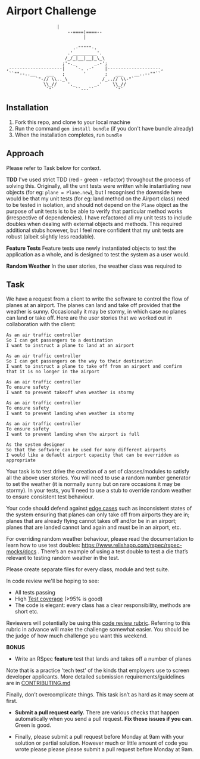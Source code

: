 Airport Challenge
=================
```
                   |
                       --====|====--
                             |  

                         .-"""""-. 
                       .'_________'. 
                      /_/_|__|__|_\_\
                     ;'-._       _.-';
,--------------------|    `-. .-'    |--------------------,
 ``""--..__    ___   ;       '       ;   ___    __..--""``
           `"-// \\.._\             /_..// \\-"`
              \\_//    '._       _.'    \\_//
               `"`        ``---``        `"`

```

Installation
-------

1. Fork this repo, and clone to your local machine
2. Run the command `gem install bundle` (if you don't have bundle already)
3. When the installation completes, run `bundle`

Approach
-------
Please refer to Task below for context.

**TDD**
I've used strict TDD (red - green - refactor) throughout the process of solving this. Originally, all the unit tests were written while instantiating new objects (for eg: `plane = Plane.new`), but I recognised the downside here would be that my unit tests (for eg: land method on the Airport class) need to be tested in isolation, and should not depend on the `Plane` object as the purpose of unit tests is to be able to verify that particular method works (irrespective of dependencies). I have refactored all my unit tests to include doubles when dealing with external objects and methods. This required additional stubs however, but I feel more confident that my unit tests are robust (albeit slightly less readable). 

**Feature Tests**
Feature tests use newly instantiated objects to test the application as a whole, and is designed to test the system as a user would.

**Random Weather**
In the user stories, the weather class was required to 

Task
-----

We have a request from a client to write the software to control the flow of planes at an airport. The planes can land and take off provided that the weather is sunny. Occasionally it may be stormy, in which case no planes can land or take off.  Here are the user stories that we worked out in collaboration with the client:

```
As an air traffic controller 
So I can get passengers to a destination 
I want to instruct a plane to land at an airport

As an air traffic controller 
So I can get passengers on the way to their destination 
I want to instruct a plane to take off from an airport and confirm that it is no longer in the airport

As an air traffic controller 
To ensure safety 
I want to prevent takeoff when weather is stormy 

As an air traffic controller 
To ensure safety 
I want to prevent landing when weather is stormy 

As an air traffic controller 
To ensure safety 
I want to prevent landing when the airport is full 

As the system designer
So that the software can be used for many different airports
I would like a default airport capacity that can be overridden as appropriate
```

Your task is to test drive the creation of a set of classes/modules to satisfy all the above user stories. You will need to use a random number generator to set the weather (it is normally sunny but on rare occasions it may be stormy). In your tests, you'll need to use a stub to override random weather to ensure consistent test behaviour.

Your code should defend against [edge cases](http://programmers.stackexchange.com/questions/125587/what-are-the-difference-between-an-edge-case-a-corner-case-a-base-case-and-a-b) such as inconsistent states of the system ensuring that planes can only take off from airports they are in; planes that are already flying cannot takes off and/or be in an airport; planes that are landed cannot land again and must be in an airport, etc.

For overriding random weather behaviour, please read the documentation to learn how to use test doubles: https://www.relishapp.com/rspec/rspec-mocks/docs . There’s an example of using a test double to test a die that’s relevant to testing random weather in the test.

Please create separate files for every class, module and test suite.

In code review we'll be hoping to see:

* All tests passing
* High [Test coverage](https://github.com/makersacademy/course/blob/master/pills/test_coverage.md) (>95% is good)
* The code is elegant: every class has a clear responsibility, methods are short etc. 

Reviewers will potentially be using this [code review rubric](docs/review.md).  Referring to this rubric in advance will make the challenge somewhat easier.  You should be the judge of how much challenge you want this weekend.

**BONUS**

* Write an RSpec **feature** test that lands and takes off a number of planes

Note that is a practice 'tech test' of the kinds that employers use to screen developer applicants.  More detailed submission requirements/guidelines are in [CONTRIBUTING.md](CONTRIBUTING.md)

Finally, don’t overcomplicate things. This task isn’t as hard as it may seem at first.

* **Submit a pull request early.**  There are various checks that happen automatically when you send a pull request.  **Fix these issues if you can**.  Green is good.

* Finally, please submit a pull request before Monday at 9am with your solution or partial solution.  However much or little amount of code you wrote please please please submit a pull request before Monday at 9am.
